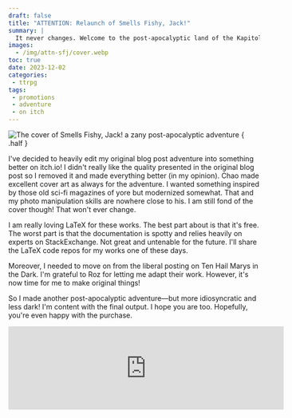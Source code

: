 ```yaml
---
draft: false
title: "ATTENTION: Relaunch of Smells Fishy, Jack!"
summary: |
  It never changes. Welcome to the post-apocalyptic land of the Kapitol Wastes! A land resistant to progress.
images:
  - /img/attn-sfj/cover.webp
toc: true
date: 2023-12-02
categories:
 - ttrpg
tags:
 - promotions
 - adventure
 - on itch
---
```


<!-- markdownlint-disable MD033 -->

![The cover of Smells Fishy, Jack! a zany post-apocalyptic adventure](/img/attn-sfj/cover.webp)
{ .half }

I've decided to heavily edit my original blog post adventure into something better on itch.io! I didn't really like the quality presented in the original blog post so I removed it and made everything better (in my opinion). Chao made excellent cover art as always for the adventure. I wanted something inspired by those old sci-fi magazines of yore but modernized somewhat. That and my photo manipulation skills are nowhere close to his. I am still fond of the cover though! That won't ever change.

I am really loving LaTeX for these works. The best part about is that it's free. The worst part is that the documentation is spotty and relies heavily on experts on StackExchange. Not great and untenable for the future. I'll share the LaTeX code repos for my works one of these days.

Moreover, I needed to move on from the liberal posting on Ten Hail Marys in the Dark. I'm grateful to Roz for letting me adapt their work. However, it's now time for me to make original things!

So I made another post-apocalyptic adventure—but more idiosyncratic and less dark! I'm content with the final output. I hope you are too. Hopefully, you're even happy with the purchase.

<iframe frameborder="0" src="https://itch.io/embed/2395932?linkback=true&amp;bg_color=e4edf1&amp;fg_color=4b3d28&amp;link_color=fa5c5c&amp;border_color=97b3be" width="552" height="167"><a href="https://san-tagoy.itch.io/smells-fishy-jack">Smells Fishy, Jack! by san_tagoy</a></iframe>
